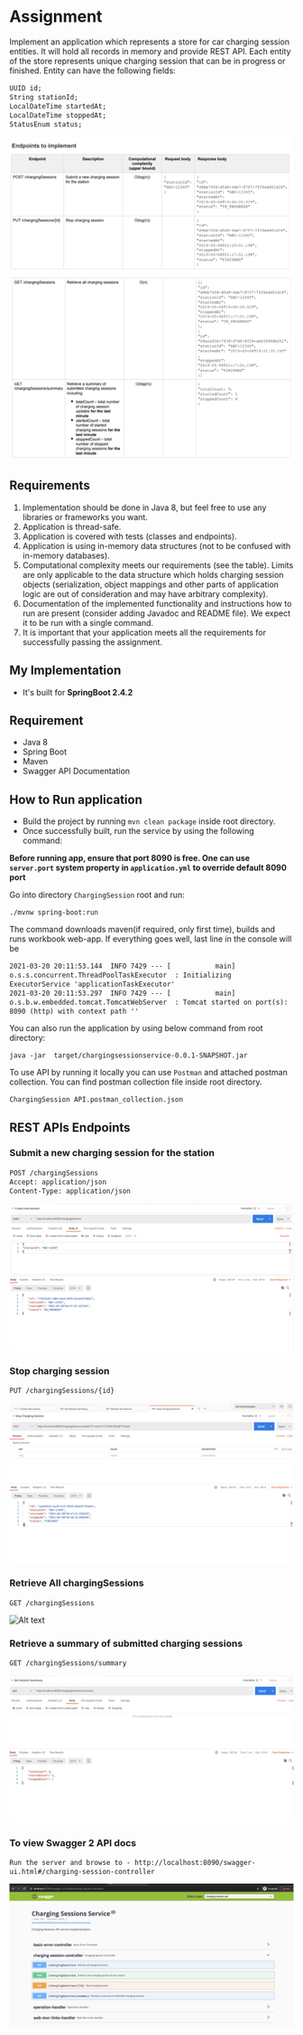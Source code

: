 # Assignment

Implement an application which represents a store for car charging session entities. It will hold all records in memory and provide
REST API.
Each entity of the store represents unique charging session that can be in progress or finished. Entity can have the following fields:

```
UUID id;
String stationId;
LocalDateTime startedAt;
LocalDateTime stoppedAt;
StatusEnum status;
```

![Alt text](src/main/resources/static/endpoint1.png?raw=true "Optional Title")
![Alt text](src/main/resources/static/endpoint2.png?raw=true "Optional Title")

## Requirements

1. Implementation should be done in Java 8, but feel free to use any libraries or frameworks you want.  
2. Application is thread-safe.  
3. Application is covered with tests (classes and endpoints).  
4. Application is using in-memory data structures (not to be confused with in-memory databases).  
5. Computational complexity meets our requirements (see the table). Limits are only applicable to the data structure which holds charging session objects (serialization, object mappings and other parts of application logic are out of consideration and may have arbitrary complexity).  
6. Documentation of the implemented functionality and instructions how to run are present (consider adding Javadoc and README file). We expect it to be run with a single command.  
7. It is important that your application meets all the requirements for successfully passing the assignment.  

## My Implementation

* It's built for **SpringBoot 2.4.2**

## Requirement
* Java 8
* Spring Boot
* Maven
* Swagger API Documentation


## How to Run application

* Build the project by running `mvn clean package` inside root directory.
* Once successfully built, run the service by using the following command:

**Before running app, ensure that port 8090 is free. One can use `server.port` system property in `application.yml` to override default 8090 port**

Go into directory `ChargingSession` root and run:

```
./mvnw spring-boot:run
```
The command downloads maven(if required, only first time), builds and runs workbook web-app. If everything goes well, last line in the console will be

```
2021-03-20 20:11:53.144  INFO 7429 --- [           main] o.s.s.concurrent.ThreadPoolTaskExecutor  : Initializing ExecutorService 'applicationTaskExecutor'
2021-03-20 20:11:53.297  INFO 7429 --- [           main] o.s.b.w.embedded.tomcat.TomcatWebServer  : Tomcat started on port(s): 8090 (http) with context path ''
```

You can also run the application by using below command from root directory:

```
java -jar  target/chargingsessionservice-0.0.1-SNAPSHOT.jar
```

To use API by running it locally you can use `Postman` and attached postman collection. You can find postman collection file inside root directory.

```
ChargingSession API.postman_collection.json
```

## REST APIs Endpoints
### Submit a new charging session for the station   
```
POST /chargingSessions  
Accept: application/json  
Content-Type: application/json  
```
![Alt text](src/main/resources/static/create.png?raw=true "Optional Title")

### Stop charging session
```
PUT /chargingSessions/{id}
```
![Alt text](src/main/resources/static/stopsession.png?raw=true "Optional Title")

### Retrieve All chargingSessions
```
GET /chargingSessions
```
![Alt text](src/main/resources/static/getallsessions.png?raw=true "Optional Title")

### Retrieve a summary of submitted charging sessions
```
GET /chargingSessions/summary
```
![Alt text](src/main/resources/static/summary.png?raw=true "Optional Title")

### To view Swagger 2 API docs
```
Run the server and browse to - http://localhost:8090/swagger-ui.html#/charging-session-controller
```
![Alt text](src/main/resources/static/swagger.png?raw=true "Optional Title")





